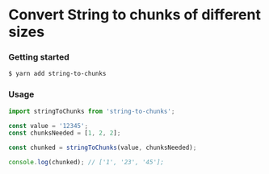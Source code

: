 # Convert String to chunks of different sizes


### Getting started

```sh
$ yarn add string-to-chunks
```

### Usage

```typescript
import stringToChunks from 'string-to-chunks';

const value = '12345';
const chunksNeeded = [1, 2, 2];

const chunked = stringToChunks(value, chunksNeeded);

console.log(chunked); // ['1', '23', '45'];
```